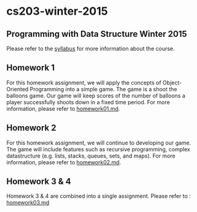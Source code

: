 # cs203-winter-2015

## Programming with Data Structure Winter 2015

Please refer to the [syllabus](https://github.com/csula/cs203-winter-2015/blob/master/Syllabus.md) for more information about the course.  

## Homework 1

For this homework assignment, we will apply the concepts of Object-Oriented Programming into a simple game.  The game is a shoot the balloons game.  Our game will keep scores of the number of balloons a player successfully shoots down in a fixed time period.  For more information, please refer to [homework01.md](https://github.com/csula/cs203-winter-2015/blob/master/assignments/homework01.md).

## Homework 2

For this homework assignment, we will continue to developing our game.  The game will include features such as recursive programming, complex datastructure (e.g. lists, stacks, queues, sets, and maps).  For more information, please refer to [homework02.md](https://github.com/csula/cs203-winter-2015/blob/master/assignments/homework02.md).

## Homework 3 & 4

Homework 3 & 4 are combined into a single assignment.  Please refer to : [homework03.md](https://github.com/csula/cs203-winter-2015/blob/master/assignments/homework03.md)
